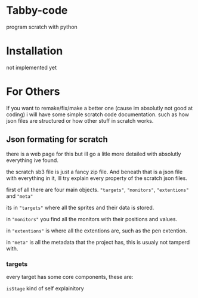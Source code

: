 # Tabby-code
program scratch with python

# Installation
not implemented yet

# For Others
If you want to remake/fix/make a better one (cause im absolutly not good at coding) i will have some simple scratch code documentation. such as how json files are structured or how other stuff in scratch works.

## Json formating for scratch
there is a web page for this but ill go a litle more detailed with absolutly everything ive found.

the scratch sb3 file is just a fancy zip file. And beneath that is a json file with everything in it, Ill try explain every property of the scratch json files.

first of all there are four main objects. `"targets"`, `"monitors"`, `"extentions"` and `"meta"`

its in `"targets"` where all the sprites and their data is stored.

in `"monitors"` you find all the monitors with their positions and values.

in `"extentions"` is where all the extentions are, such as the pen extention.

in `"meta"` is all the metadata that the project has, this is usualy not tamperd with.

### targets
every target has some core components, these are:

`isStage`  kind of self explainitory